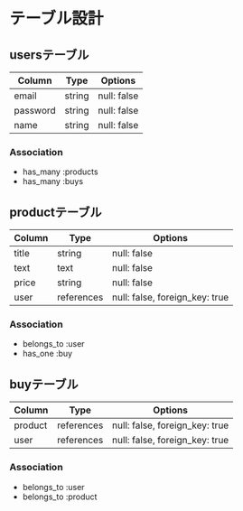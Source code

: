 # テーブル設計

## usersテーブル

| Column     | Type   | Options     |
| ---------- | ------ | ----------- |
| email      | string | null: false |
| password   | string | null: false |
| name       | string | null: false |

### Association
- has_many :products
- has_many :buys

## productテーブル

| Column     | Type       | Options                        |
| ---------- | ---------- | ------------------------------ |
| title      | string     | null: false                    |
| text       | text       | null: false                    |
| price      | string     | null: false                    |
| user       | references | null: false, foreign_key: true |

### Association
- belongs_to :user
- has_one :buy

## buyテーブル

| Column     | Type       | Options                        |
| ---------- | ---------- | ------------------------------ |
| product    | references | null: false, foreign_key: true |
| user       | references | null: false, foreign_key: true |

### Association
- belongs_to :user
- belongs_to :product